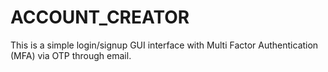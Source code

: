 # ACCOUNT_CREATOR
This is a simple login/signup GUI interface with Multi Factor Authentication (MFA) via OTP through email.
